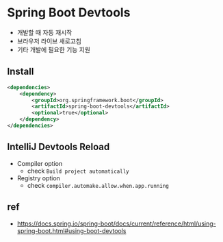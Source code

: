 # Spring Boot Devtools
* 개발할 때 자동 재시작
* 브라우저 라이브 새로고침
* 기타 개발에 필요한 기능 지원

## Install
```xml
<dependencies>
    <dependency>
        <groupId>org.springframework.boot</groupId>
        <artifactId>spring-boot-devtools</artifactId>
        <optional>true</optional>
    </dependency>
</dependencies>
```

## IntelliJ Devtools Reload
* Compiler option
  * check `Build project automatically`
* Registry option
  * check `compiler.automake.allow.when.app.running`

## ref
* https://docs.spring.io/spring-boot/docs/current/reference/html/using-spring-boot.html#using-boot-devtools

